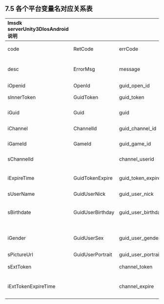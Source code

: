 ## 7.5 各个平台变量名对应关系表

| **Imsdk serverUnity3DIosAndroid说明** |  |  |  |  |
| :--- | :--- | :--- | :--- | :--- |
| code | RetCode | errCode | retCode | Imsdk返回值 |
| desc | ErrorMsg | message | retMsg | Imsdk返回信息提示 |
| iOpenid | OpenId | guid\_open\_id | openId | 游戏内UId |
| sInnerToken | GuidToken | guid\_token | guidToken | Imsdk token |
| iGuid | Guid | guid | guid | 全球统一标识id |
| iChannel | ChannelId | guid\_channel\_id | channelId | 登录渠道Id |
| iGameId | GameId | guid\_game\_id | gameId | 游戏业务Id |
| sChannelId |  | channel\_userid | channelUserId | 第3方用户Id |
| iExpireTime | GuidTokenExpire | guid\_token\_expire | guidTokenExpire | Imsdk token有效期 |
| sUserName | GuidUserNick | guid\_user\_nick | guidUserNick | 用户名 |
| sBirthdate | GuidUserBirthday | guid\_user\_birthday | guidUserBirthday | 出生日期\(1987-2-23 11:33:33\) |
| iGender | GuidUserSex | guid\_user\_gender | guidUserSex | 性别\(int\) 0未定义,1男,2女 |
| sPictureUrl | GuidUserPortrait | guid\_user\_portrait | guidUserPortrait | 头像 |
| sExtToken |  | channel\_token | channelToken | 第3方token |
| iExtTokenExpireTime |  | channel\_expire | channelTokenExpire | 第3方token有效期 |

